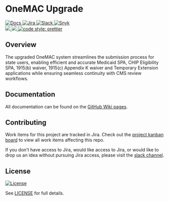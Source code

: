 # OneMAC Upgrade

<a href="https://enterprise-cmcs.github.io/macpro-mako/">
  <img alt="Docs" src="https://img.shields.io/badge/Docs-site-blue.svg">
</a>
<a href="https://qmacbis.atlassian.net/jira/software/c/projects/OY2/boards/257">
  <img alt="Jira" src="https://img.shields.io/badge/Jira-board-0052CC.svg">
</a>
<a href="https://cmsgov.slack.com/archives/C05ECGY0F5F">
  <img alt="Slack" src="https://img.shields.io/badge/Slack-channel-purple.svg">
</a>
<a href="https://snyk.io/">
  <img alt="Snyk" src="https://img.shields.io/badge/Snyk-protected-purple">
</a>
<br />
<a href="https://codeclimate.com/github/Enterprise-CMCS/macpro-mako/maintainability">
  <img src="https://api.codeclimate.com/v1/badges/f4480e77af640e6fa864/maintainability" />
</a>
<a href="https://codeclimate.com/github/Enterprise-CMCS/macpro-mako/test_coverage">
  <img src="https://api.codeclimate.com/v1/badges/f4480e77af640e6fa864/test_coverage" />
</a>
<a href="https://github.com/prettier/prettier">
  <img alt="code style: prettier" src="https://img.shields.io/badge/code_style-prettier-ff69b4.svg?style=flat-square">
</a>

## Overview

The upgraded OneMAC system streamlines the submission process for state users, enabling efficient and accurate Medicaid SPA, CHIP Eligibility SPA, 1915(b) waiver, 1915(c) Appendix K waiver and Temporary Extension applications while ensuring seamless continuity with CMS review workflows.

## Documentation

All documentation can be found on the [GitHub Wiki pages](https://github.com/Enterprise-CMCS/macpro-mako/wiki).

## Contributing

Work items for this project are tracked in Jira. Check out the [project kanban board](https://qmacbis.atlassian.net/jira/software/c/projects/OY2/boards/257) to view all work items affecting this repo.

If you don't have access to Jira, would like access to Jira, or would like to drop us an idea without pursuing Jira access, please visit the [slack channel](https://cmsgov.slack.com/archives/C05ECGY0F5F).

## License

[![License](https://img.shields.io/badge/License-CC0--1.0--Universal-blue.svg)](https://creativecommons.org/publicdomain/zero/1.0/legalcode)

See [LICENSE](LICENSE) for full details.
